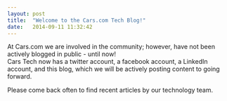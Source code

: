 ```yaml
---
layout: post
title:  "Welcome to the Cars.com Tech Blog!"
date:   2014-09-11 11:32:42
---
```


At Cars.com we are involved in the community; however, have not been actively blogged in public - until now!  
Cars Tech now has a twitter account, a facebook account, a LinkedIn account, and this blog, which we will be 
actively posting content to going forward.

Please come back often to find recent articles by our technology team.
